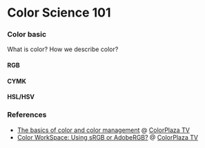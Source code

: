 # Color Science 101

### Color basic 

What is color? How we describe color?

#### RGB

#### CYMK 

#### HSL/HSV


### References

- [The basics of color and color management](https://www.youtube.com/watch?v=fq-kNtwifFk&list=PLMsVycIbp_YsQVHP0CSjNDSBuaznyGC6l&index=3) @ [ColorPlaza TV](https://www.youtube.com/channel/UCIwTmFi6wFyHee9JNQ6YbTw)
- [Color WorkSpace: Using sRGB or AdobeRGB?](https://www.youtube.com/watch?v=UKfg8GtT75k) @ [ColorPlaza TV](https://www.youtube.com/channel/UCIwTmFi6wFyHee9JNQ6YbTw)
